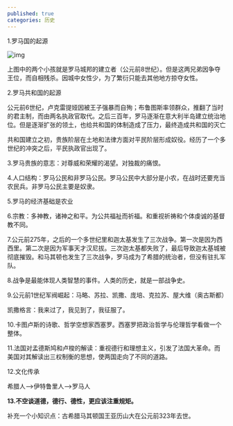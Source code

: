 ```yaml
---
published: true
categories: 历史
---
```

1.罗马国的起源

![img](https://pica.zhimg.com/80/v2-0b472b28f006669694a3472e008c4630_720w.png?source=d16d100b)






上图中的两个小孩就是罗马城邦的建立者（公元前8世纪）。但是这两兄弟因争夺王位，而自相残杀。因城中女性少，为了繁衍只能去其他地方掠夺女性。

2.罗马共和国的起源

公元前6世纪，卢克雷提娅因被王子强暴而自殉；布鲁图斯率领群众，推翻了当时的君主制，而由两名执政官取代。之后三百年，罗马逐渐在意大利半岛建立统治地位。但是逐渐扩张的领土，也给共和国的体制造成了压力，最终造成共和国的灭亡

共和国建立之初，贵族阶层在土地和法律方面对平民阶层形成奴役。经历了一个多世纪的冲突之后，平民执政官出现了。

3.罗马贵族的意志：对尊威和荣耀的渴望。对独裁的痛恨。

4.人口结构：罗马公民和非罗马公民。罗马公民中大部分是小农，在战时还要充当农民兵。非罗马公民主要是奴隶。

5.罗马的经济基础是农业

6.宗教：多神教，诸神之和平。为公共福祉而祈福。和重视祈祷和个体虔诚的基督教不同。

7.公元前275年，之后的一个多世纪里和迦太基发生了三次战争。第一次是因为西西里。第二次是因为军事天才汉尼拔。三次迦太基都失败了，最后导致迦太基城被彻底摧毁。和马其顿也发生了三次战争，罗马成为了希腊的统治者，但没有驻扎军队。

8.战争是最能体现人类智慧的事件。人类的历史，就是一部战争史。

9.公元前1世纪军阀崛起：马略、苏拉、凯撒、庞培、克拉苏、屋大维（奥古斯都）

凯撒格言：我来过了，我见到了，我征服了。

10.卡图卢斯的诗歌、哲学空想家西塞罗。西塞罗把政治哲学与伦理哲学看做一个整体。

11.法国对孟德斯鸠和卢梭的解读：重视德行和理想主义，引发了法国大革命。而美国对其解读出三权制衡的思想，使两国走向了不同的道路。

12.文化传承

希腊人-->伊特鲁里人-->罗马人

**13.不空谈道德，德行、德性，更应该注重规矩。**

补充一个小知识点：古希腊马其顿国王亚历山大在公元前323年去世。